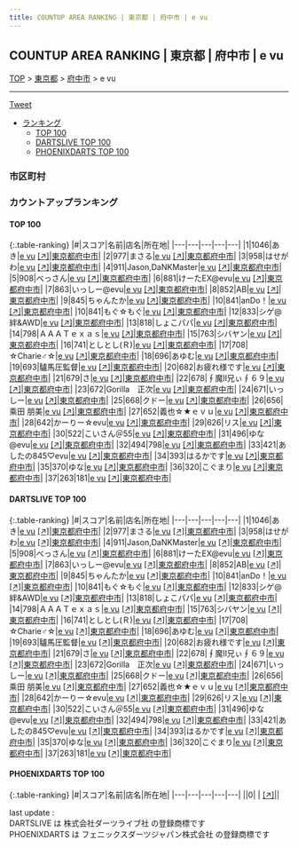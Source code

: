 ```yaml
---
title: COUNTUP AREA RANKING | 東京都 | 府中市 | e vu
---
```

## COUNTUP AREA RANKING | 東京都 | 府中市 | e vu

[TOP](/darts/rank/) > [東京都](/darts/rank/東京都/) > [府中市](/darts/rank/東京都/府中市/) > e vu

___

<a href="https://twitter.com/share?ref_src=twsrc%5Etfw" data-text="COUNTUP AREA RANKING | 東京都府中市e vu" class="twitter-share-button" data-hashtags="DARTSLIVE,PHOENIXDARTS,darts,ダーツ" data-show-count="false">Tweet</a>

* [ランキング](#カウントアップランキング)
    * [TOP 100](#top-100)
    * [DARTSLIVE TOP 100](#dartslive-top-100)
    * [PHOENIXDARTS TOP 100](#phoenixdarts-top-100)

### 市区町村

<ul>

</ul>

### カウントアップランキング

#### TOP 100



{:.table-ranking}
|#|スコア|名前|店名|所在地|
|---|---|---|---|---|
|1|1046|<span class="rank-name-dl">あき</span>|<a href="/darts/rank/shops/94f102e241d1c1510d9b047a20a7ba1e.html">e vu</a> <a href="https://search.dartslive.com/jp/shop/94f102e241d1c1510d9b047a20a7ba1e">[↗]</a>|<a href="/darts/rank/東京都/府中市">東京都府中市</a>|
|2|977|<span class="rank-name-dl">まさる</span>|<a href="/darts/rank/shops/94f102e241d1c1510d9b047a20a7ba1e.html">e vu</a> <a href="https://search.dartslive.com/jp/shop/94f102e241d1c1510d9b047a20a7ba1e">[↗]</a>|<a href="/darts/rank/東京都/府中市">東京都府中市</a>|
|3|958|<span class="rank-name-dl">はせがわ</span>|<a href="/darts/rank/shops/94f102e241d1c1510d9b047a20a7ba1e.html">e vu</a> <a href="https://search.dartslive.com/jp/shop/94f102e241d1c1510d9b047a20a7ba1e">[↗]</a>|<a href="/darts/rank/東京都/府中市">東京都府中市</a>|
|4|911|<span class="rank-name-dl">Jason,DaNKMaster</span>|<a href="/darts/rank/shops/94f102e241d1c1510d9b047a20a7ba1e.html">e vu</a> <a href="https://search.dartslive.com/jp/shop/94f102e241d1c1510d9b047a20a7ba1e">[↗]</a>|<a href="/darts/rank/東京都/府中市">東京都府中市</a>|
|5|908|<span class="rank-name-dl">べっさん</span>|<a href="/darts/rank/shops/94f102e241d1c1510d9b047a20a7ba1e.html">e vu</a> <a href="https://search.dartslive.com/jp/shop/94f102e241d1c1510d9b047a20a7ba1e">[↗]</a>|<a href="/darts/rank/東京都/府中市">東京都府中市</a>|
|6|881|<span class="rank-name-dl">けーたEX@evu</span>|<a href="/darts/rank/shops/94f102e241d1c1510d9b047a20a7ba1e.html">e vu</a> <a href="https://search.dartslive.com/jp/shop/94f102e241d1c1510d9b047a20a7ba1e">[↗]</a>|<a href="/darts/rank/東京都/府中市">東京都府中市</a>|
|7|863|<span class="rank-name-dl">いっしー@evu</span>|<a href="/darts/rank/shops/94f102e241d1c1510d9b047a20a7ba1e.html">e vu</a> <a href="https://search.dartslive.com/jp/shop/94f102e241d1c1510d9b047a20a7ba1e">[↗]</a>|<a href="/darts/rank/東京都/府中市">東京都府中市</a>|
|8|852|<span class="rank-name-dl">AB</span>|<a href="/darts/rank/shops/94f102e241d1c1510d9b047a20a7ba1e.html">e vu</a> <a href="https://search.dartslive.com/jp/shop/94f102e241d1c1510d9b047a20a7ba1e">[↗]</a>|<a href="/darts/rank/東京都/府中市">東京都府中市</a>|
|9|845|<span class="rank-name-dl">ちゃんたか</span>|<a href="/darts/rank/shops/94f102e241d1c1510d9b047a20a7ba1e.html">e vu</a> <a href="https://search.dartslive.com/jp/shop/94f102e241d1c1510d9b047a20a7ba1e">[↗]</a>|<a href="/darts/rank/東京都/府中市">東京都府中市</a>|
|10|841|<span class="rank-name-dl">anDo！</span>|<a href="/darts/rank/shops/94f102e241d1c1510d9b047a20a7ba1e.html">e vu</a> <a href="https://search.dartslive.com/jp/shop/94f102e241d1c1510d9b047a20a7ba1e">[↗]</a>|<a href="/darts/rank/東京都/府中市">東京都府中市</a>|
|10|841|<span class="rank-name-dl">もぐ☆もぐ</span>|<a href="/darts/rank/shops/94f102e241d1c1510d9b047a20a7ba1e.html">e vu</a> <a href="https://search.dartslive.com/jp/shop/94f102e241d1c1510d9b047a20a7ba1e">[↗]</a>|<a href="/darts/rank/東京都/府中市">東京都府中市</a>|
|12|833|<span class="rank-name-dl">シゲ@絆&amp;AWD</span>|<a href="/darts/rank/shops/94f102e241d1c1510d9b047a20a7ba1e.html">e vu</a> <a href="https://search.dartslive.com/jp/shop/94f102e241d1c1510d9b047a20a7ba1e">[↗]</a>|<a href="/darts/rank/東京都/府中市">東京都府中市</a>|
|13|818|<span class="rank-name-dl">しょこパパ</span>|<a href="/darts/rank/shops/94f102e241d1c1510d9b047a20a7ba1e.html">e vu</a> <a href="https://search.dartslive.com/jp/shop/94f102e241d1c1510d9b047a20a7ba1e">[↗]</a>|<a href="/darts/rank/東京都/府中市">東京都府中市</a>|
|14|798|<span class="rank-name-dl">ＡＡＡＴｅｘａｓ</span>|<a href="/darts/rank/shops/94f102e241d1c1510d9b047a20a7ba1e.html">e vu</a> <a href="https://search.dartslive.com/jp/shop/94f102e241d1c1510d9b047a20a7ba1e">[↗]</a>|<a href="/darts/rank/東京都/府中市">東京都府中市</a>|
|15|763|<span class="rank-name-dl">シバヤン</span>|<a href="/darts/rank/shops/94f102e241d1c1510d9b047a20a7ba1e.html">e vu</a> <a href="https://search.dartslive.com/jp/shop/94f102e241d1c1510d9b047a20a7ba1e">[↗]</a>|<a href="/darts/rank/東京都/府中市">東京都府中市</a>|
|16|741|<span class="rank-name-dl">としとし(Ｒ)</span>|<a href="/darts/rank/shops/94f102e241d1c1510d9b047a20a7ba1e.html">e vu</a> <a href="https://search.dartslive.com/jp/shop/94f102e241d1c1510d9b047a20a7ba1e">[↗]</a>|<a href="/darts/rank/東京都/府中市">東京都府中市</a>|
|17|708|<span class="rank-name-dl">☆Charie♂☆</span>|<a href="/darts/rank/shops/94f102e241d1c1510d9b047a20a7ba1e.html">e vu</a> <a href="https://search.dartslive.com/jp/shop/94f102e241d1c1510d9b047a20a7ba1e">[↗]</a>|<a href="/darts/rank/東京都/府中市">東京都府中市</a>|
|18|696|<span class="rank-name-dl">あゆむ</span>|<a href="/darts/rank/shops/94f102e241d1c1510d9b047a20a7ba1e.html">e vu</a> <a href="https://search.dartslive.com/jp/shop/94f102e241d1c1510d9b047a20a7ba1e">[↗]</a>|<a href="/darts/rank/東京都/府中市">東京都府中市</a>|
|19|693|<span class="rank-name-dl">驢馬圧監督</span>|<a href="/darts/rank/shops/94f102e241d1c1510d9b047a20a7ba1e.html">e vu</a> <a href="https://search.dartslive.com/jp/shop/94f102e241d1c1510d9b047a20a7ba1e">[↗]</a>|<a href="/darts/rank/東京都/府中市">東京都府中市</a>|
|20|682|<span class="rank-name-dl">お疲れ様です</span>|<a href="/darts/rank/shops/94f102e241d1c1510d9b047a20a7ba1e.html">e vu</a> <a href="https://search.dartslive.com/jp/shop/94f102e241d1c1510d9b047a20a7ba1e">[↗]</a>|<a href="/darts/rank/東京都/府中市">東京都府中市</a>|
|21|679|<span class="rank-name-dl">さ</span>|<a href="/darts/rank/shops/94f102e241d1c1510d9b047a20a7ba1e.html">e vu</a> <a href="https://search.dartslive.com/jp/shop/94f102e241d1c1510d9b047a20a7ba1e">[↗]</a>|<a href="/darts/rank/東京都/府中市">東京都府中市</a>|
|22|678|<span class="rank-name-dl">∮魔Ⅱ兄ぃ∮６９</span>|<a href="/darts/rank/shops/94f102e241d1c1510d9b047a20a7ba1e.html">e vu</a> <a href="https://search.dartslive.com/jp/shop/94f102e241d1c1510d9b047a20a7ba1e">[↗]</a>|<a href="/darts/rank/東京都/府中市">東京都府中市</a>|
|23|672|<span class="rank-name-dl">Gorilla　正次</span>|<a href="/darts/rank/shops/94f102e241d1c1510d9b047a20a7ba1e.html">e vu</a> <a href="https://search.dartslive.com/jp/shop/94f102e241d1c1510d9b047a20a7ba1e">[↗]</a>|<a href="/darts/rank/東京都/府中市">東京都府中市</a>|
|24|671|<span class="rank-name-dl">いっしー</span>|<a href="/darts/rank/shops/94f102e241d1c1510d9b047a20a7ba1e.html">e vu</a> <a href="https://search.dartslive.com/jp/shop/94f102e241d1c1510d9b047a20a7ba1e">[↗]</a>|<a href="/darts/rank/東京都/府中市">東京都府中市</a>|
|25|668|<span class="rank-name-dl">クドー</span>|<a href="/darts/rank/shops/94f102e241d1c1510d9b047a20a7ba1e.html">e vu</a> <a href="https://search.dartslive.com/jp/shop/94f102e241d1c1510d9b047a20a7ba1e">[↗]</a>|<a href="/darts/rank/東京都/府中市">東京都府中市</a>|
|26|656|<span class="rank-name-dl">乘田 朋美</span>|<a href="/darts/rank/shops/94f102e241d1c1510d9b047a20a7ba1e.html">e vu</a> <a href="https://search.dartslive.com/jp/shop/94f102e241d1c1510d9b047a20a7ba1e">[↗]</a>|<a href="/darts/rank/東京都/府中市">東京都府中市</a>|
|27|652|<span class="rank-name-dl">義也☆★ｅｖｕ</span>|<a href="/darts/rank/shops/94f102e241d1c1510d9b047a20a7ba1e.html">e vu</a> <a href="https://search.dartslive.com/jp/shop/94f102e241d1c1510d9b047a20a7ba1e">[↗]</a>|<a href="/darts/rank/東京都/府中市">東京都府中市</a>|
|28|642|<span class="rank-name-dl">かーりー☆evu</span>|<a href="/darts/rank/shops/94f102e241d1c1510d9b047a20a7ba1e.html">e vu</a> <a href="https://search.dartslive.com/jp/shop/94f102e241d1c1510d9b047a20a7ba1e">[↗]</a>|<a href="/darts/rank/東京都/府中市">東京都府中市</a>|
|29|626|<span class="rank-name-dl">リス</span>|<a href="/darts/rank/shops/94f102e241d1c1510d9b047a20a7ba1e.html">e vu</a> <a href="https://search.dartslive.com/jp/shop/94f102e241d1c1510d9b047a20a7ba1e">[↗]</a>|<a href="/darts/rank/東京都/府中市">東京都府中市</a>|
|30|522|<span class="rank-name-dl">こいさん＠55</span>|<a href="/darts/rank/shops/94f102e241d1c1510d9b047a20a7ba1e.html">e vu</a> <a href="https://search.dartslive.com/jp/shop/94f102e241d1c1510d9b047a20a7ba1e">[↗]</a>|<a href="/darts/rank/東京都/府中市">東京都府中市</a>|
|31|496|<span class="rank-name-dl">ゆな@evu</span>|<a href="/darts/rank/shops/94f102e241d1c1510d9b047a20a7ba1e.html">e vu</a> <a href="https://search.dartslive.com/jp/shop/94f102e241d1c1510d9b047a20a7ba1e">[↗]</a>|<a href="/darts/rank/東京都/府中市">東京都府中市</a>|
|32|494|<span class="rank-name-dl">798</span>|<a href="/darts/rank/shops/94f102e241d1c1510d9b047a20a7ba1e.html">e vu</a> <a href="https://search.dartslive.com/jp/shop/94f102e241d1c1510d9b047a20a7ba1e">[↗]</a>|<a href="/darts/rank/東京都/府中市">東京都府中市</a>|
|33|421|<span class="rank-name-dl">あしたの845♡evu</span>|<a href="/darts/rank/shops/94f102e241d1c1510d9b047a20a7ba1e.html">e vu</a> <a href="https://search.dartslive.com/jp/shop/94f102e241d1c1510d9b047a20a7ba1e">[↗]</a>|<a href="/darts/rank/東京都/府中市">東京都府中市</a>|
|34|393|<span class="rank-name-dl">はるかです</span>|<a href="/darts/rank/shops/94f102e241d1c1510d9b047a20a7ba1e.html">e vu</a> <a href="https://search.dartslive.com/jp/shop/94f102e241d1c1510d9b047a20a7ba1e">[↗]</a>|<a href="/darts/rank/東京都/府中市">東京都府中市</a>|
|35|370|<span class="rank-name-dl">ゆな</span>|<a href="/darts/rank/shops/94f102e241d1c1510d9b047a20a7ba1e.html">e vu</a> <a href="https://search.dartslive.com/jp/shop/94f102e241d1c1510d9b047a20a7ba1e">[↗]</a>|<a href="/darts/rank/東京都/府中市">東京都府中市</a>|
|36|320|<span class="rank-name-dl">こぐまり</span>|<a href="/darts/rank/shops/94f102e241d1c1510d9b047a20a7ba1e.html">e vu</a> <a href="https://search.dartslive.com/jp/shop/94f102e241d1c1510d9b047a20a7ba1e">[↗]</a>|<a href="/darts/rank/東京都/府中市">東京都府中市</a>|
|37|263|<span class="rank-name-dl">181</span>|<a href="/darts/rank/shops/94f102e241d1c1510d9b047a20a7ba1e.html">e vu</a> <a href="https://search.dartslive.com/jp/shop/94f102e241d1c1510d9b047a20a7ba1e">[↗]</a>|<a href="/darts/rank/東京都/府中市">東京都府中市</a>|


#### DARTSLIVE TOP 100



{:.table-ranking}
|#|スコア|名前|店名|所在地|
|---|---|---|---|---|
|1|1046|<span class="rank-name-dl">あき</span>|<a href="/darts/rank/shops/94f102e241d1c1510d9b047a20a7ba1e.html">e vu</a> <a href="https://search.dartslive.com/jp/shop/94f102e241d1c1510d9b047a20a7ba1e">[↗]</a>|<a href="/darts/rank/東京都/府中市">東京都府中市</a>|
|2|977|<span class="rank-name-dl">まさる</span>|<a href="/darts/rank/shops/94f102e241d1c1510d9b047a20a7ba1e.html">e vu</a> <a href="https://search.dartslive.com/jp/shop/94f102e241d1c1510d9b047a20a7ba1e">[↗]</a>|<a href="/darts/rank/東京都/府中市">東京都府中市</a>|
|3|958|<span class="rank-name-dl">はせがわ</span>|<a href="/darts/rank/shops/94f102e241d1c1510d9b047a20a7ba1e.html">e vu</a> <a href="https://search.dartslive.com/jp/shop/94f102e241d1c1510d9b047a20a7ba1e">[↗]</a>|<a href="/darts/rank/東京都/府中市">東京都府中市</a>|
|4|911|<span class="rank-name-dl">Jason,DaNKMaster</span>|<a href="/darts/rank/shops/94f102e241d1c1510d9b047a20a7ba1e.html">e vu</a> <a href="https://search.dartslive.com/jp/shop/94f102e241d1c1510d9b047a20a7ba1e">[↗]</a>|<a href="/darts/rank/東京都/府中市">東京都府中市</a>|
|5|908|<span class="rank-name-dl">べっさん</span>|<a href="/darts/rank/shops/94f102e241d1c1510d9b047a20a7ba1e.html">e vu</a> <a href="https://search.dartslive.com/jp/shop/94f102e241d1c1510d9b047a20a7ba1e">[↗]</a>|<a href="/darts/rank/東京都/府中市">東京都府中市</a>|
|6|881|<span class="rank-name-dl">けーたEX@evu</span>|<a href="/darts/rank/shops/94f102e241d1c1510d9b047a20a7ba1e.html">e vu</a> <a href="https://search.dartslive.com/jp/shop/94f102e241d1c1510d9b047a20a7ba1e">[↗]</a>|<a href="/darts/rank/東京都/府中市">東京都府中市</a>|
|7|863|<span class="rank-name-dl">いっしー@evu</span>|<a href="/darts/rank/shops/94f102e241d1c1510d9b047a20a7ba1e.html">e vu</a> <a href="https://search.dartslive.com/jp/shop/94f102e241d1c1510d9b047a20a7ba1e">[↗]</a>|<a href="/darts/rank/東京都/府中市">東京都府中市</a>|
|8|852|<span class="rank-name-dl">AB</span>|<a href="/darts/rank/shops/94f102e241d1c1510d9b047a20a7ba1e.html">e vu</a> <a href="https://search.dartslive.com/jp/shop/94f102e241d1c1510d9b047a20a7ba1e">[↗]</a>|<a href="/darts/rank/東京都/府中市">東京都府中市</a>|
|9|845|<span class="rank-name-dl">ちゃんたか</span>|<a href="/darts/rank/shops/94f102e241d1c1510d9b047a20a7ba1e.html">e vu</a> <a href="https://search.dartslive.com/jp/shop/94f102e241d1c1510d9b047a20a7ba1e">[↗]</a>|<a href="/darts/rank/東京都/府中市">東京都府中市</a>|
|10|841|<span class="rank-name-dl">anDo！</span>|<a href="/darts/rank/shops/94f102e241d1c1510d9b047a20a7ba1e.html">e vu</a> <a href="https://search.dartslive.com/jp/shop/94f102e241d1c1510d9b047a20a7ba1e">[↗]</a>|<a href="/darts/rank/東京都/府中市">東京都府中市</a>|
|10|841|<span class="rank-name-dl">もぐ☆もぐ</span>|<a href="/darts/rank/shops/94f102e241d1c1510d9b047a20a7ba1e.html">e vu</a> <a href="https://search.dartslive.com/jp/shop/94f102e241d1c1510d9b047a20a7ba1e">[↗]</a>|<a href="/darts/rank/東京都/府中市">東京都府中市</a>|
|12|833|<span class="rank-name-dl">シゲ@絆&amp;AWD</span>|<a href="/darts/rank/shops/94f102e241d1c1510d9b047a20a7ba1e.html">e vu</a> <a href="https://search.dartslive.com/jp/shop/94f102e241d1c1510d9b047a20a7ba1e">[↗]</a>|<a href="/darts/rank/東京都/府中市">東京都府中市</a>|
|13|818|<span class="rank-name-dl">しょこパパ</span>|<a href="/darts/rank/shops/94f102e241d1c1510d9b047a20a7ba1e.html">e vu</a> <a href="https://search.dartslive.com/jp/shop/94f102e241d1c1510d9b047a20a7ba1e">[↗]</a>|<a href="/darts/rank/東京都/府中市">東京都府中市</a>|
|14|798|<span class="rank-name-dl">ＡＡＡＴｅｘａｓ</span>|<a href="/darts/rank/shops/94f102e241d1c1510d9b047a20a7ba1e.html">e vu</a> <a href="https://search.dartslive.com/jp/shop/94f102e241d1c1510d9b047a20a7ba1e">[↗]</a>|<a href="/darts/rank/東京都/府中市">東京都府中市</a>|
|15|763|<span class="rank-name-dl">シバヤン</span>|<a href="/darts/rank/shops/94f102e241d1c1510d9b047a20a7ba1e.html">e vu</a> <a href="https://search.dartslive.com/jp/shop/94f102e241d1c1510d9b047a20a7ba1e">[↗]</a>|<a href="/darts/rank/東京都/府中市">東京都府中市</a>|
|16|741|<span class="rank-name-dl">としとし(Ｒ)</span>|<a href="/darts/rank/shops/94f102e241d1c1510d9b047a20a7ba1e.html">e vu</a> <a href="https://search.dartslive.com/jp/shop/94f102e241d1c1510d9b047a20a7ba1e">[↗]</a>|<a href="/darts/rank/東京都/府中市">東京都府中市</a>|
|17|708|<span class="rank-name-dl">☆Charie♂☆</span>|<a href="/darts/rank/shops/94f102e241d1c1510d9b047a20a7ba1e.html">e vu</a> <a href="https://search.dartslive.com/jp/shop/94f102e241d1c1510d9b047a20a7ba1e">[↗]</a>|<a href="/darts/rank/東京都/府中市">東京都府中市</a>|
|18|696|<span class="rank-name-dl">あゆむ</span>|<a href="/darts/rank/shops/94f102e241d1c1510d9b047a20a7ba1e.html">e vu</a> <a href="https://search.dartslive.com/jp/shop/94f102e241d1c1510d9b047a20a7ba1e">[↗]</a>|<a href="/darts/rank/東京都/府中市">東京都府中市</a>|
|19|693|<span class="rank-name-dl">驢馬圧監督</span>|<a href="/darts/rank/shops/94f102e241d1c1510d9b047a20a7ba1e.html">e vu</a> <a href="https://search.dartslive.com/jp/shop/94f102e241d1c1510d9b047a20a7ba1e">[↗]</a>|<a href="/darts/rank/東京都/府中市">東京都府中市</a>|
|20|682|<span class="rank-name-dl">お疲れ様です</span>|<a href="/darts/rank/shops/94f102e241d1c1510d9b047a20a7ba1e.html">e vu</a> <a href="https://search.dartslive.com/jp/shop/94f102e241d1c1510d9b047a20a7ba1e">[↗]</a>|<a href="/darts/rank/東京都/府中市">東京都府中市</a>|
|21|679|<span class="rank-name-dl">さ</span>|<a href="/darts/rank/shops/94f102e241d1c1510d9b047a20a7ba1e.html">e vu</a> <a href="https://search.dartslive.com/jp/shop/94f102e241d1c1510d9b047a20a7ba1e">[↗]</a>|<a href="/darts/rank/東京都/府中市">東京都府中市</a>|
|22|678|<span class="rank-name-dl">∮魔Ⅱ兄ぃ∮６９</span>|<a href="/darts/rank/shops/94f102e241d1c1510d9b047a20a7ba1e.html">e vu</a> <a href="https://search.dartslive.com/jp/shop/94f102e241d1c1510d9b047a20a7ba1e">[↗]</a>|<a href="/darts/rank/東京都/府中市">東京都府中市</a>|
|23|672|<span class="rank-name-dl">Gorilla　正次</span>|<a href="/darts/rank/shops/94f102e241d1c1510d9b047a20a7ba1e.html">e vu</a> <a href="https://search.dartslive.com/jp/shop/94f102e241d1c1510d9b047a20a7ba1e">[↗]</a>|<a href="/darts/rank/東京都/府中市">東京都府中市</a>|
|24|671|<span class="rank-name-dl">いっしー</span>|<a href="/darts/rank/shops/94f102e241d1c1510d9b047a20a7ba1e.html">e vu</a> <a href="https://search.dartslive.com/jp/shop/94f102e241d1c1510d9b047a20a7ba1e">[↗]</a>|<a href="/darts/rank/東京都/府中市">東京都府中市</a>|
|25|668|<span class="rank-name-dl">クドー</span>|<a href="/darts/rank/shops/94f102e241d1c1510d9b047a20a7ba1e.html">e vu</a> <a href="https://search.dartslive.com/jp/shop/94f102e241d1c1510d9b047a20a7ba1e">[↗]</a>|<a href="/darts/rank/東京都/府中市">東京都府中市</a>|
|26|656|<span class="rank-name-dl">乘田 朋美</span>|<a href="/darts/rank/shops/94f102e241d1c1510d9b047a20a7ba1e.html">e vu</a> <a href="https://search.dartslive.com/jp/shop/94f102e241d1c1510d9b047a20a7ba1e">[↗]</a>|<a href="/darts/rank/東京都/府中市">東京都府中市</a>|
|27|652|<span class="rank-name-dl">義也☆★ｅｖｕ</span>|<a href="/darts/rank/shops/94f102e241d1c1510d9b047a20a7ba1e.html">e vu</a> <a href="https://search.dartslive.com/jp/shop/94f102e241d1c1510d9b047a20a7ba1e">[↗]</a>|<a href="/darts/rank/東京都/府中市">東京都府中市</a>|
|28|642|<span class="rank-name-dl">かーりー☆evu</span>|<a href="/darts/rank/shops/94f102e241d1c1510d9b047a20a7ba1e.html">e vu</a> <a href="https://search.dartslive.com/jp/shop/94f102e241d1c1510d9b047a20a7ba1e">[↗]</a>|<a href="/darts/rank/東京都/府中市">東京都府中市</a>|
|29|626|<span class="rank-name-dl">リス</span>|<a href="/darts/rank/shops/94f102e241d1c1510d9b047a20a7ba1e.html">e vu</a> <a href="https://search.dartslive.com/jp/shop/94f102e241d1c1510d9b047a20a7ba1e">[↗]</a>|<a href="/darts/rank/東京都/府中市">東京都府中市</a>|
|30|522|<span class="rank-name-dl">こいさん＠55</span>|<a href="/darts/rank/shops/94f102e241d1c1510d9b047a20a7ba1e.html">e vu</a> <a href="https://search.dartslive.com/jp/shop/94f102e241d1c1510d9b047a20a7ba1e">[↗]</a>|<a href="/darts/rank/東京都/府中市">東京都府中市</a>|
|31|496|<span class="rank-name-dl">ゆな@evu</span>|<a href="/darts/rank/shops/94f102e241d1c1510d9b047a20a7ba1e.html">e vu</a> <a href="https://search.dartslive.com/jp/shop/94f102e241d1c1510d9b047a20a7ba1e">[↗]</a>|<a href="/darts/rank/東京都/府中市">東京都府中市</a>|
|32|494|<span class="rank-name-dl">798</span>|<a href="/darts/rank/shops/94f102e241d1c1510d9b047a20a7ba1e.html">e vu</a> <a href="https://search.dartslive.com/jp/shop/94f102e241d1c1510d9b047a20a7ba1e">[↗]</a>|<a href="/darts/rank/東京都/府中市">東京都府中市</a>|
|33|421|<span class="rank-name-dl">あしたの845♡evu</span>|<a href="/darts/rank/shops/94f102e241d1c1510d9b047a20a7ba1e.html">e vu</a> <a href="https://search.dartslive.com/jp/shop/94f102e241d1c1510d9b047a20a7ba1e">[↗]</a>|<a href="/darts/rank/東京都/府中市">東京都府中市</a>|
|34|393|<span class="rank-name-dl">はるかです</span>|<a href="/darts/rank/shops/94f102e241d1c1510d9b047a20a7ba1e.html">e vu</a> <a href="https://search.dartslive.com/jp/shop/94f102e241d1c1510d9b047a20a7ba1e">[↗]</a>|<a href="/darts/rank/東京都/府中市">東京都府中市</a>|
|35|370|<span class="rank-name-dl">ゆな</span>|<a href="/darts/rank/shops/94f102e241d1c1510d9b047a20a7ba1e.html">e vu</a> <a href="https://search.dartslive.com/jp/shop/94f102e241d1c1510d9b047a20a7ba1e">[↗]</a>|<a href="/darts/rank/東京都/府中市">東京都府中市</a>|
|36|320|<span class="rank-name-dl">こぐまり</span>|<a href="/darts/rank/shops/94f102e241d1c1510d9b047a20a7ba1e.html">e vu</a> <a href="https://search.dartslive.com/jp/shop/94f102e241d1c1510d9b047a20a7ba1e">[↗]</a>|<a href="/darts/rank/東京都/府中市">東京都府中市</a>|
|37|263|<span class="rank-name-dl">181</span>|<a href="/darts/rank/shops/94f102e241d1c1510d9b047a20a7ba1e.html">e vu</a> <a href="https://search.dartslive.com/jp/shop/94f102e241d1c1510d9b047a20a7ba1e">[↗]</a>|<a href="/darts/rank/東京都/府中市">東京都府中市</a>|


#### PHOENIXDARTS TOP 100



{:.table-ranking}
|#|スコア|名前|店名|所在地|
|---|---|---|---|---|
||0|<span class="rank-name-dl"> </span>|<a href="/darts/rank/shops/.html"></a> <a href="">[↗]</a>|<a href="/darts/rank//"></a>|


<div class="footer border-top border-gray-light mt-5 pt-3 text-right text-gray">
    last update : <span style="font-weight: italic" id="foot_last_modified"></span><br />
    DARTSLIVE は 株式会社ダーツライブ社 の登録商標です<br />
    PHOENIXDARTS は フェニックスダーツジャパン株式会社 の登録商標です<br />
</div>

<script src="https://cdnjs.cloudflare.com/ajax/libs/jquery.tablesorter/2.31.3/js/jquery.tablesorter.min.js" integrity="sha512-qzgd5cYSZcosqpzpn7zF2ZId8f/8CHmFKZ8j7mU4OUXTNRd5g+ZHBPsgKEwoqxCtdQvExE5LprwwPAgoicguNg==" crossorigin="anonymous" referrerpolicy="no-referrer"></script>
<link rel="stylesheet" href="https://cdnjs.cloudflare.com/ajax/libs/jquery.tablesorter/2.31.3/css/theme.default.min.css" integrity="sha512-wghhOJkjQX0Lh3NSWvNKeZ0ZpNn+SPVXX1Qyc9OCaogADktxrBiBdKGDoqVUOyhStvMBmJQ8ZdMHiR3wuEq8+w==" crossorigin="anonymous" referrerpolicy="no-referrer" />
<script>
$(function() {
    $(".table-ranking").tablesorter({sortList:[[0, 0]]});
    $("#foot_last_modified").text(formatDate(new Date(document.lastModified), 'yyyy-MM-dd HH:mm:ss'));
});
</script>

<script async src="https://platform.twitter.com/widgets.js" charset="utf-8"></script>